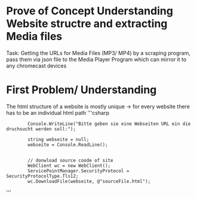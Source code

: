 # **Prove of Concept** Understanding Website structre and extracting Media files

Task: Getting the URLs for Media Files (MP3/ MP4) by a scraping program, pass them via json file to the Media Player Program which can mirror it to any chromecast devices

# First Problem/ Understanding 

The html structure of a website is mostly unique -> for every website there has to be an individual html path
'''csharp
            
            Console.WriteLine("Bitte geben sie eine Webseiten URL ein die druchsucht werden soll:");

            string webseite = null;
            webseite = Console.ReadLine();


            // donwload source coode of site
            WebClient wc = new WebClient();
            ServicePointManager.SecurityProtocol = SecurityProtocolType.Tls12;
            wc.DownloadFile(webseite, @"sourceFile.html");
'''

